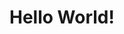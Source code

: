 # Hello World!
<!DOCTYPE html>
<html><head>
        <title>Start Page</title>
        <meta http-equiv="Content-Type" content="text/html; charset=UTF-8">
    </head>
    <body>
</body></html>
